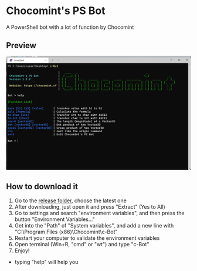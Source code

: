 # Chocomint's PS Bot

A PowerShell bot with a lot of function by Chocomint

## Preview

![](https://github.com/ChocomintSSR/Chocomint-PS-Bot/blob/main/pic1.png)

## How to download it

1. Go to the [release folder](https://github.com/ChocomintSSR/Chocomint-PS-Bot/tree/main/release), choose the latest one
2. After downloading, just open it and press "Extract" (Yes to All)
3. Go to settings and search "environment variables", and then press the button "Environment Variables..."
4. Get into the "Path" of "System variables", and add a new line with "C:\Program Files (x86)\Chocomint\c-Bot"
5. Restart your computer to validate the environment variables
6. Open terminal (Win+R, "cmd" or "wt") and type "c-Bot"
7. Enjoy!

* typing "help" will help you
